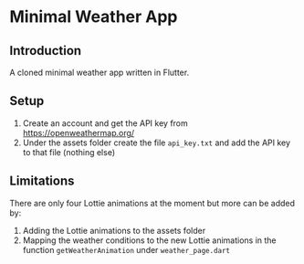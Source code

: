 # Minimal Weather App
## Introduction
A cloned minimal weather app written in Flutter. 

## Setup
1. Create an account and get the API key from https://openweathermap.org/
2. Under the assets folder create the file `api_key.txt` and add the API key to that file (nothing else)

## Limitations
There are only four Lottie animations at the moment but more can be added by:

1. Adding the Lottie animations to the assets folder
2. Mapping the weather conditions to the new Lottie animations in the function `getWeatherAnimation` under `weather_page.dart`
